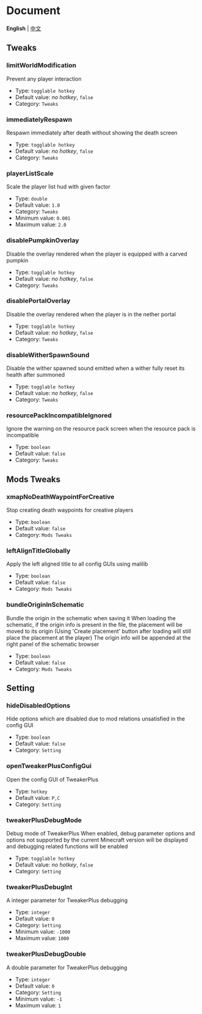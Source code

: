 # Document

**English** | [中文](document-zh_cn.md)

## Tweaks

### limitWorldModification

Prevent any player interaction

 - Type: `togglable hotkey`
 - Default value: *no hotkey*, `false`
 - Category: `Tweaks`

### immediatelyRespawn

Respawn immediately after death without showing the death screen

 - Type: `togglable hotkey`
 - Default value: *no hotkey*, `false`
 - Category: `Tweaks`

### playerListScale

Scale the player list hud with given factor

 - Type: `double`
 - Default value: `1.0`
 - Category: `Tweaks`
- Minimum value: `0.001`
- Maximum value: `2.0`

### disablePumpkinOverlay

Disable the overlay rendered when the player is equipped with a carved pumpkin

 - Type: `togglable hotkey`
 - Default value: *no hotkey*, `false`
 - Category: `Tweaks`

### disablePortalOverlay

Disable the overlay rendered when the player is in the nether portal

 - Type: `togglable hotkey`
 - Default value: *no hotkey*, `false`
 - Category: `Tweaks`

### disableWitherSpawnSound

Disable the wither spawned sound emitted when a wither fully reset its health after summoned

 - Type: `togglable hotkey`
 - Default value: *no hotkey*, `false`
 - Category: `Tweaks`

### resourcePackIncompatibleIgnored

Ignore the warning on the resource pack screen when the resource pack is incompatible

 - Type: `boolean`
 - Default value: `false`
 - Category: `Tweaks`

## Mods Tweaks

### xmapNoDeathWaypointForCreative

Stop creating death waypoints for creative players

 - Type: `boolean`
 - Default value: `false`
 - Category: `Mods Tweaks`

### leftAlignTitleGlobally

Apply the left aligned title to all config GUIs using malilib

 - Type: `boolean`
 - Default value: `false`
 - Category: `Mods Tweaks`

### bundleOriginInSchematic

Bundle the origin in the schematic when saving it
When loading the schematic, if the origin info is present in the file, the placement will be moved to its origin
(Using 'Create placement' button after loading will still place the placement at the player)
The origin info will be appended at the right panel of the schematic browser

 - Type: `boolean`
 - Default value: `false`
 - Category: `Mods Tweaks`

## Setting

### hideDisabledOptions

Hide options which are disabled due to mod relations unsatisfied in the config GUI

 - Type: `boolean`
 - Default value: `false`
 - Category: `Setting`

### openTweakerPlusConfigGui

Open the config GUI of TweakerPlus

 - Type: `hotkey`
 - Default value: `P,C`
 - Category: `Setting`

### tweakerPlusDebugMode

Debug mode of TweakerPlus
When enabled, debug parameter options and options not supported by the current Minecraft version will be displayed
and debugging related functions will be enabled

 - Type: `togglable hotkey`
 - Default value: *no hotkey*, `false`
 - Category: `Setting`

### tweakerPlusDebugInt

A integer parameter for TweakerPlus debugging

 - Type: `integer`
 - Default value: `0`
 - Category: `Setting`
- Minimum value: `-1000`
- Maximum value: `1000`

### tweakerPlusDebugDouble

A double parameter for TweakerPlus debugging

 - Type: `integer`
 - Default value: `0`
 - Category: `Setting`
- Minimum value: `-1`
- Maximum value: `1`

